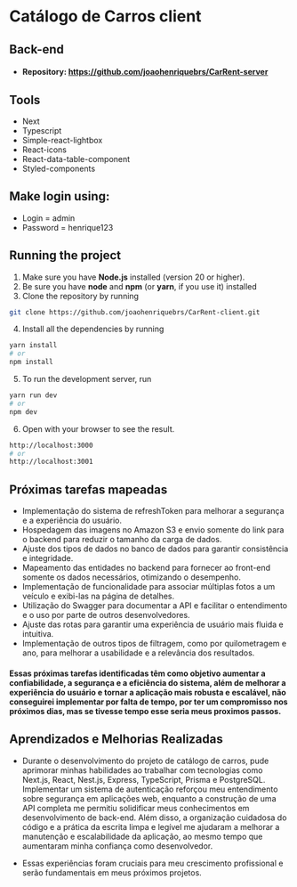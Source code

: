 # Catálogo de Carros client

## Back-end
- #### Repository: https://github.com/joaohenriquebrs/CarRent-server

## Tools
- Next
- Typescript
- Simple-react-lightbox
- React-icons
- React-data-table-component
- Styled-components

## Make login using:
- Login = admin
- Password = henrique123

## Running the project

1. Make sure you have **Node.js** installed (version 20 or higher).
2. Be sure you have **node** and **npm** (or **yarn**, if you use it) installed
3. Clone the repository by running
```bash
git clone https://github.com/joaohenriquebrs/CarRent-client.git
```
4. Install all the dependencies by running
```bash
yarn install
# or
npm install
```
5. To run the development server, run
```bash
yarn run dev
# or
npm dev
```
6. Open  with your browser to see the result.
```bash
http://localhost:3000
# or
http://localhost:3001
```
## Próximas tarefas mapeadas

- Implementação do sistema de refreshToken para melhorar a segurança e a experiência do usuário.
- Hospedagem das imagens no Amazon S3 e envio somente do link para o backend para reduzir o tamanho da carga de dados.
- Ajuste dos tipos de dados no banco de dados para garantir consistência e integridade.
- Mapeamento das entidades no backend para fornecer ao front-end somente os dados necessários, otimizando o desempenho.
- Implementação de funcionalidade para associar múltiplas fotos a um veículo e exibi-las na página de detalhes.
- Utilização do Swagger para documentar a API e facilitar o entendimento e o uso por parte de outros desenvolvedores.
- Ajuste das rotas para garantir uma experiência de usuário mais fluida e intuitiva.
- Implementação de outros tipos de filtragem, como por quilometragem e ano, para melhorar a usabilidade e a relevância dos resultados.
#### Essas próximas tarefas identificadas têm como objetivo aumentar a confiabilidade, a segurança e a eficiência do sistema, além de melhorar a experiência do usuário e tornar a aplicação mais robusta e escalável, não conseguirei implementar por falta de tempo, por ter um compromisso nos próximos dias, mas se tivesse tempo esse seria meus proximos passos.


## Aprendizados e Melhorias Realizadas 

- Durante o desenvolvimento do projeto de catálogo de carros, pude aprimorar minhas habilidades ao trabalhar com tecnologias como Next.js, React, Nest.js, Express, TypeScript, Prisma e PostgreSQL. Implementar um sistema de autenticação reforçou meu entendimento sobre segurança em aplicações web, enquanto a construção de uma API completa me permitiu solidificar meus conhecimentos em desenvolvimento de back-end. Além disso, a organização cuidadosa do código e a prática da escrita limpa e legível me ajudaram a melhorar a manutenção e escalabilidade da aplicação, ao mesmo tempo que aumentaram minha confiança como desenvolvedor.

- Essas experiências foram cruciais para meu crescimento profissional e serão fundamentais em meus próximos projetos. 

